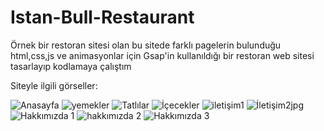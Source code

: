 # Istan-Bull-Restaurant
Örnek bir restoran sitesi olan bu sitede farklı pagelerin bulunduğu html,css,js ve animasyonlar için Gsap'in kullanıldığı bir restoran web sitesi tasarlayıp kodlamaya çalıştım

Siteyle ilgili görseller:

![Anasayfa](https://github.com/8oraa/Istan-Bull-Food-Company/assets/115693805/8ab7a8f5-a1dd-44ee-a1a7-c9220fe3133b)
![yemekler](https://github.com/8oraa/Istan-Bull-Food-Company/assets/115693805/40a216b3-e054-4426-a44c-4fabccf3555b)
![Tatlılar](https://github.com/8oraa/Istan-Bull-Food-Company/assets/115693805/403c8540-0d3a-4e0f-885c-34c6ba84971f)
![İçecekler](https://github.com/8oraa/Istan-Bull-Food-Company/assets/115693805/9398b6be-89f4-418a-873d-27608042cb96)
![iletişim1](https://github.com/8oraa/Istan-Bull-Food-Company/assets/115693805/631efd90-26e8-467c-bcc7-496703bf5c16)
![İletişim2jpg](https://github.com/8oraa/Istan-Bull-Food-Company/assets/115693805/db6f8d2b-8389-4aca-b276-e75db24b5103)
![Hakkımızda 1](https://github.com/8oraa/Istan-Bull-Food-Company/assets/115693805/7b784304-9b09-4a99-91f2-8916765d6a90)
![hakkımızda 2](https://github.com/8oraa/Istan-Bull-Food-Company/assets/115693805/245ad045-d334-4dc3-a6a2-d6597688dc0a)
![Hakkımızda 3](https://github.com/8oraa/Istan-Bull-Food-Company/assets/115693805/510509c0-3525-4ad6-aca9-a823e4abb96e)
